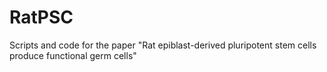 # RatPSC
Scripts and code for the paper "Rat epiblast-derived pluripotent stem cells produce functional germ cells"
